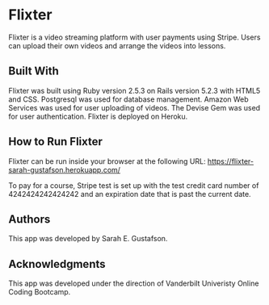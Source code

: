 # Flixter

Flixter is a video streaming platform with user payments using Stripe. Users can upload their own videos and arrange the videos into lessons.

## Built With

Flixter was built using Ruby version 2.5.3 on Rails version 5.2.3 with HTML5 and CSS. Postgresql was used for database management. Amazon Web Services was used for user uploading of videos. The Devise Gem was used for user authentication. Flixter is deployed on Heroku.

## How to Run Flixter

Flixter can be run inside your browser at the following URL: https://flixter-sarah-gustafson.herokuapp.com/

To pay for a course, Stripe test is set up with the test credit card number of 4242424242424242 and an expiration date that is past the current date.

## Authors

This app was developed by Sarah E. Gustafson.

## Acknowledgments

This app was developed under the direction of Vanderbilt Univeristy Online Coding Bootcamp.